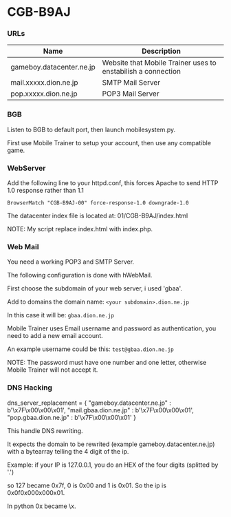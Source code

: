 # CGB-B9AJ

### URLs

| Name | Description |
| ------ | ------- |
| gameboy.datacenter.ne.jp | Website that Mobile Trainer uses to enstabilish a connection |
| mail.xxxxx.dion.ne.jp | SMTP Mail Server |
| pop.xxxxx.dion.ne.jp | POP3 Mail Server |

### BGB
Listen to BGB to default port, then launch mobilesystem.py.

First use Mobile Trainer to setup your account, then use any compatible game.

### WebServer

Add the following line to your httpd.conf, this forces Apache to send HTTP 1.0 response rather than 1.1

`BrowserMatch "CGB-B9AJ-00" force-response-1.0 downgrade-1.0`

The datacenter index file is located at: 01/CGB-B9AJ/index.html

NOTE: My script replace index.html with index.php.

### Web Mail

You need a working POP3 and SMTP Server.

The following configuration is done with hWebMail.

First choose the subdomain of your web server, i used 'gbaa'.

Add to domains the domain name:
`<your subdomain>.dion.ne.jp`

In this case it will be:
`gbaa.dion.ne.jp`

Mobile Trainer uses Email username and password as authentication, you need to add a new email account.

An example username could be this:
`test@gbaa.dion.ne.jp`

NOTE: The password must have one number and one letter, otherwise Mobile Trainer will not accept it.

### DNS Hacking
dns_server_replacement = {
	"gameboy.datacenter.ne.jp" : b'\x7F\x00\x00\x01',
	"mail.gbaa.dion.ne.jp" : b'\x7F\x00\x00\x01',
	"pop.gbaa.dion.ne.jp" : b'\x7F\x00\x00\x01'
}

This handle DNS rewriting.

It expects the domain to be rewrited (example gameboy.datacenter.ne.jp) with a bytearray telling the 4 digit of the ip.

Example: if your IP is 127.0.0.1, you do an HEX of the four digits (splitted by '.')

so 127 became 0x7f, 0 is 0x00 and 1 is 0x01. So the ip is 0x0f0x000x000x01.

In python 0x became \x.


